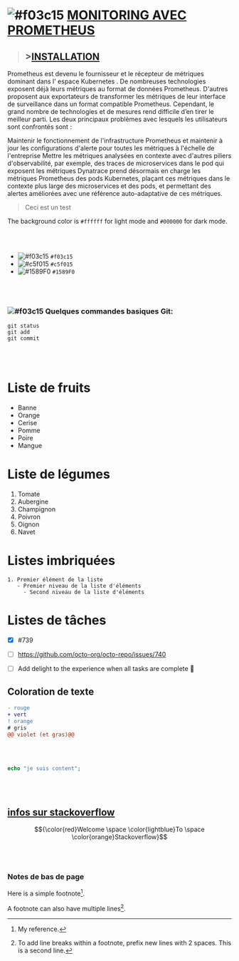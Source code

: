 # ![#f03c15](https://placehold.co/15x15/f03c15/f03c15.png) [MONITORING AVEC PROMETHEUS](#)
> ## >[INSTALLATION](#)

Prometheus est devenu le fournisseur et le récepteur de métriques dominant dans l' espace Kubernetes . De nombreuses technologies exposent déjà leurs métriques au format de données Prometheus. D'autres proposent aux exportateurs de transformer les métriques de leur interface de surveillance dans un format compatible Prometheus. Cependant, le grand nombre de technologies et de mesures rend difficile d’en tirer le meilleur parti. Les deux principaux problèmes avec lesquels les utilisateurs sont confrontés sont :

Maintenir le fonctionnement de l'infrastructure Prometheus et maintenir à jour les configurations d'alerte pour toutes les métriques à l'échelle de l'entreprise
Mettre les métriques analysées en contexte avec d'autres piliers d'observabilité, par exemple, des traces de microservices dans le pod qui exposent les métriques
Dynatrace prend désormais en charge les métriques Prometheus des pods Kubernetes, plaçant ces métriques dans le contexte plus large des microservices et des pods, et permettant des alertes améliorées avec une référence auto-adaptative de ces métriques.

>Ceci est un test

The background color is `#ffffff` for light mode and `#000000` for dark mode.

<br/>
<br/>

- ![#f03c15](https://placehold.co/15x15/f03c15/f03c15.png) `#f03c15`
- ![#c5f015](https://placehold.co/15x15/c5f015/c5f015.png) `#c5f015`
- ![#1589F0](https://placehold.co/15x15/1589F0/1589F0.png) `#1589F0`

<br/>
<br/>

### ![#f03c15](https://placehold.co/15x15/f03c15/f03c15.png) **Quelques commandes basiques Git:** 
```
git status
git add
git commit
```

<br/>
<br/>

# **Liste de fruits**
- Banne
- Orange
- Cerise
- Pomme
- Poire
- Mangue


# **Liste de légumes**
1. Tomate
1. Aubergine
1. Champignon
1. Poivron
1. Oignon
1. Navet


# **Listes imbriquées**
```
1. Premier élément de la liste
   - Premier niveau de la liste d'éléments
     - Second niveau de la liste d'éléments
```

# **Listes de tâches**
- [x] #739
- [ ] https://github.com/octo-org/octo-repo/issues/740
- [ ] Add delight to the experience when all tasks are complete :tada:


## **Coloration de texte**
```diff
- rouge
+ vert
! orange
# gris
@@ violet (et gras)@@
```

<br />
<br />

```php
echo "je suis content";
```
<br />
<br />



## [infos sur stackoverflow](https://stackoverflow.com/questions/11509830/how-to-add-color-to-githubs-readme-md-file)
$${\color{red}Welcome \space \color{lightblue}To \space \color{orange}Stackoverflow}$$

<br/>
<br/>

### Notes de bas de page

Here is a simple footnote[^1].

A footnote can also have multiple lines[^2].

[^1]: My reference.
[^2]: To add line breaks within a footnote, prefix new lines with 2 spaces.
  This is a second line.

  

